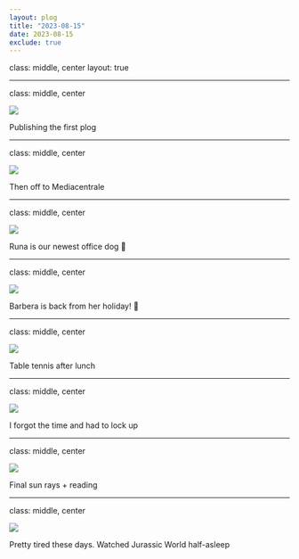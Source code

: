 ```yaml
---
layout: plog
title: "2023-08-15"
date: 2023-08-15
exclude: true
---
```


class: middle, center
layout: true

---

class: middle, center

<img class="plog-picture" src="{{ site.baseurl }}/img/plog/2023-08-15/01.jpg" />

Publishing the first plog

---

class: middle, center

<img class="plog-picture" src="{{ site.baseurl }}/img/plog/2023-08-15/02.jpg" />

Then off to Mediacentrale

---

class: middle, center

<img class="plog-picture" src="{{ site.baseurl }}/img/plog/2023-08-15/03.jpg" />

Runa is our newest office dog 🐶

---

class: middle, center

<img class="plog-picture" src="{{ site.baseurl }}/img/plog/2023-08-15/04.jpg" />

Barbera is back from her holiday! 🥪

---

class: middle, center

<img class="plog-picture" src="{{ site.baseurl }}/img/plog/2023-08-15/05.gif" />

Table tennis after lunch

---

class: middle, center

<img class="plog-picture" src="{{ site.baseurl }}/img/plog/2023-08-15/06.jpg" />

I forgot the time and had to lock up

---

class: middle, center

<img class="plog-picture" src="{{ site.baseurl }}/img/plog/2023-08-15/07.jpg" />

Final sun rays + reading

---

class: middle, center

<img class="plog-picture" src="{{ site.baseurl }}/img/plog/2023-08-15/08.jpg" />

Pretty tired these days. Watched Jurassic World half-asleep

